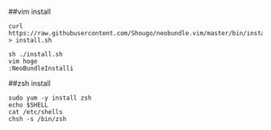 ##vim install
````
curl https://raw.githubusercontent.com/Shougo/neobundle.vim/master/bin/install.sh > install.sh

sh ./install.sh
vim hoge
:NeoBundleInstalli
````

##zsh install
````
sudo yum -y install zsh
echo $SHELL
cat /etc/shells
chsh -s /bin/zsh
````
